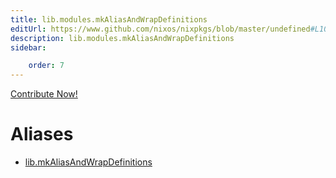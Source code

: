 ```yaml
---
title: lib.modules.mkAliasAndWrapDefinitions
editUrl: https://www.github.com/nixos/nixpkgs/blob/master/undefined#L1071C31
description: lib.modules.mkAliasAndWrapDefinitions
sidebar:

    order: 7
---
```


<a href="https://www.github.com/nixos/nixpkgs/blob/master/undefined#L1071C31">Contribute Now!</a>


# Aliases

- [lib.mkAliasAndWrapDefinitions](/nix-doc-comments/reference/lib/lib-mkaliasandwrapdefinitions)


